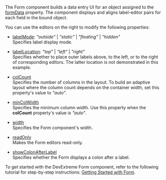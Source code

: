 The Form component builds a data entry UI for an object assigned to the [formData](/Documentation/ApiReference/UI_Components/dxForm/Configuration/#formData) property. The component displays and aligns label-editor pairs for each field in the bound object.
<!--split-->

You can use the editors on the right to modify the following properties:

- [labelMode](/Documentation/ApiReference/UI_Components/dxForm/Configuration/#labelMode): *"outside"* | *"static"* | *"floating"* | *"hidden"*        
Specifies label display mode.

- [labelLocation](/Documentation/ApiReference/UI_Components/dxForm/Configuration/#labelLocation): *"top"* | *"left"* | *"right"*         
Specifies whether to place outer labels above, to the left, or to the right of corresponding editors. The latter location is not demonstrated in this example.

- [colCount](/Documentation/ApiReference/UI_Components/dxForm/Configuration/#colCount)  
Specifies the number of columns in the layout. To build an adaptive layout where the column count depends on the container width, set this property's value to *"auto"*.

- [minColWidth](/Documentation/ApiReference/UI_Components/dxForm/Configuration/#minColWidth)    
Specifies the minimum column width. Use this property when the **colCount** property's value is *"auto"*.

- [width](/Documentation/ApiReference/UI_Components/dxForm/Configuration/#width)    
Specifies the Form component's width.

- [readOnly](/Documentation/ApiReference/UI_Components/dxForm/Configuration/#readOnly)  
Makes the Form editors read-only.

- [showColonAfterLabel](/Documentation/ApiReference/UI_Components/dxForm/Configuration/#showColonAfterLabel)    
Specifies whether the Form displays a colon after a label. 

To get started with the DevExtreme Form component, refer to the following tutorial for step-by-step instructions: [Getting Started with Form](/Documentation/Guide/UI_Components/Form/Getting_Started_with_Form/).